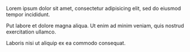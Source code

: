 Lorem ipsum dolor sit amet, consectetur adipisicing elit, sed do eiusmod tempor incididunt.

Put labore et dolore magna aliqua. Ut enim ad minim veniam, quis nostrud exercitation ullamco.

Laboris nisi ut aliquip ex ea commodo consequat.
